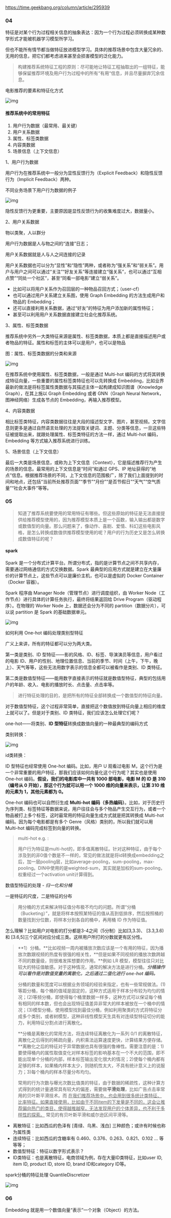 https://time.geekbang.org/column/article/295939

### 04 ###

特征是对某个行为过程相关信息的抽象表达：因为一个行为过程必须转换成某种数学形式才能被机器学习模型所学习。

但也不能所有情节都当做特征放进模型学习。具体的推荐场景中包含大量冗余的、无用的信息，把它们都考虑进来甚至会损害模型的泛化能力。

> 构建推荐系统特征工程的原则：尽可能地让特征工程抽取出的一组特征，能够保留推荐环境及用户行为过程中的所有“有用“信息，并且尽量摒弃冗余信息。



电影推荐的要素和特征化方式

![img](https://static001.geekbang.org/resource/image/af/5d/af921c7e81984281621729f6e75c1b5d.jpeg)



#### 推荐系统中的常用特征 ####

1. 用户行为数据（最常用、最关键）
2. 用户关系数据
3. 属性、标签类数据
4. 内容类数据
5. 场景信息（上下文信息）



1、用户行为数据

用户行为在推荐系统中一般分为显性反馈行为（Explicit Feedback）和隐性反馈行为（Implicit Feedback）两种。

不同业务场景下用户行为数据的例子

![img](https://static001.geekbang.org/resource/image/75/06/7523075958d83e9bd08966b77ea23706.jpeg)

隐性反馈行为更重要，主要原因是显性反馈行为的收集难度过大，数据量小。



2、用户关系数据

物以类聚，人以群分

用户行为数据是人与物之间的“连接”日志；

用户关系数据就是人与人之间连接的记录

用户关系数据也可以分为“显性”和“隐性”两种，或者称为“强关系”和“弱关系”。用户与用户之间可以通过“关注”“好友关系”等连接建立“强关系”，也可以通过“互相点赞”“同处一个社区”，甚至“同看一部电影”建立“弱关系”。

- 比如可以将用户关系作为召回层的一种物品召回方式；（user-cf）
- 也可以通过用户关系建立关系图，使用 Graph Embedding 的方法生成用户和物品的 Embedding；
- 还可以直接利用关系数据，通过“好友”的特征为用户添加新的属性特征；
- 甚至可以利用用户关系数据直接建立社会化推荐系统。



3、属性、标签类数据

推荐系统中另外一大类特征来源是属性、标签类数据，本质上都是直接描述用户或者物品的特征。属性和标签的主体可以是用户，也可以是物品

图：属性、标签类数据的分类和来源

![img](https://static001.geekbang.org/resource/image/ba/69/ba044e0033b513d996633de77e11f969.jpeg)



在推荐系统中使用属性、标签类数据，一般是通过 Multi-hot 编码的方式将其转换成特征向量，一些重要的属性标签类特征也可以先转换成 Embedding，比如业界最新的做法是将标签属性类数据与其描述主体一起构建成知识图谱（Knowledge Graph），在其上施以 Graph Embedding 或者 GNN（Graph Neural Network，图神经网络）生成各节点的 Embedding，再输入推荐模型。



4、内容类数据

相比标签类特征，内容类数据往往是大段的描述型文字、图片，甚至视频。文字信息则更多是通过自然语言处理的方法提取关键词、主题、分类等信息，一旦这些特征被提取出来，就跟处理属性、标签类特征的方法一样，通过 Multi-hot 编码，Embedding 等方式输入推荐系统进行训练。



5、场景信息（上下文信息）

最后一大类是场景信息，或称为上下文信息（Context），它是描述推荐行为产生的场景的信息。最常用的上下文信息是“时间”和通过 GPS、IP 地址获得的“地点”信息。根据推荐场景的不同，上下文信息的范围极广，除了我们上面提到的时间和地点，还包括“当前所处推荐页面”“季节”“月份”“是否节假日”“天气”“空气质量”“社会大事件”等等。





### 05 ###

> 知道了推荐系统要使用的常用特征有哪些。但这些原始的特征是无法直接提供给推荐模型使用的，因为推荐模型本质上是一个函数，输入输出都是数字或数值型的向量。那么问题来了，像动作、喜剧、爱情、科幻这些电影风格，是怎么转换成数值供推荐模型使用的呢？用户的行为历史又是怎么转换成数值特征的呢？



#### spark ####

Spark 是一个分布式计算平台。所谓分布式，指的是计算节点之间不共享内存，需要通过网络通信的方式交换数据。Spark 最典型的应用方式就是建立在大量廉价的计算节点上，这些节点可以是廉价主机，也可以是虚拟的 Docker Container（Docker 容器）。

Spark 程序由 Manager Node（管理节点）进行调度组织，由 Worker Node（工作节点）进行具体的计算任务执行，最终将结果返回给 Drive Program（驱动程序）。在物理的 Worker Node 上，数据还会分为不同的 partition（数据分片），可以说 partition 是 Spark 的基础数据单元。

![img](https://static001.geekbang.org/resource/image/4a/9b/4ae1153e4daee39985c357ed796eca9b.jpeg)





如何利用 One-hot 编码处理类别型特征

广义上来讲，所有的特征都可以分为两大类。

第一类是类别、ID 型特征——影的风格、ID、标签、导演演员等信息，用户看过的电影 ID、用户的性别、地理位置信息、当前的季节、时间（上午，下午，晚上）、天气等等，这些无法用数字表示的信息全都可以被看作是类别、ID 类特征。

第二类是数值型特征——能用数字直接表示的特征就是数值型特征，典型的包括用户的年龄、收入、电影的播放时长、点击量、点击率等。

> 进行特征处理的目的，是把所有的特征全部转换成一个数值型的特征向量。

对于数值型特征，这个过程非常简单，直接把这个数值放到特征向量上相应的维度上就可以了。但是对于类别、ID 类特征，我们应该怎么处理它们呢？



one-hot——将类别、**ID 型特征**转换成数值向量的一种最典型的编码方式

类别转换：

![img](https://static001.geekbang.org/resource/image/94/15/94f78685d98671648638e330a461ab15.jpeg)

id类转换：

ID 型特征也经常使用 One-hot 编码。比如，用户 U 观看过电影 M，这个行为是一个非常重要的用户特征，那我们应该如何向量化这个行为呢？其实也是使用 One-hot 编码。**假设，我们的电影库中一共有 1000 部电影，电影 M 的 ID 是 310（编号从 0 开始），那这个行为就可以用一个 1000 维的向量来表示，让第 310 维的元素为 1，其他元素都为 0。**

One-hot 编码也可以自然衍生成 **Multi-hot 编码（多热编码）**。比如，对于历史行为序列类、标签特征等数据来说，用户往往会与多个物品产生交互行为，或者一个物品被打上多个标签，这时最常用的特征向量生成方式就是把其转换成 Multi-hot 编码。因为每个电影都是有多个 Genre（风格）类别的，所以我们就可以用 Multi-hot 编码完成标签到向量的转换。

> multi-hot e.g. :
>
> 用户行为特征是multi-hot的，即多值离散特征。针对这种特征，由于每个涉及到的非0值个数是不一样的，常见的做法就是将id转换成embedding之后，加一层pooling层，比如average-pooling，sum-pooling，max-pooling。DIN中使用的是weighted-sum，其实就是加权的sum-pooling，权重经过一个activation unit计算得到。



数值型特征的处理 - *归一化和分桶*

一是特征的尺度，二是特征的分布



> 用分桶的方式来解决特征值分布极不均匀的问题。所谓“分桶（Bucketing）”，就是将样本按照某特征的值从高到低排序，然后按照桶的数量找到分位数，将样本分到各自的桶中，再用桶 ID 作为特征值。

怎么理解？比如用户对电影的打分都是3-4之间（5分制）比如[3,3.3)、 [3.3,3.6) 和 [3.6,5]三个区间对应分成三类。这样用户所打的分数就更有区分性。

> **1）分桶。**比如视频一周内被播放次数应该是一个有用的特征，因为播放次数跟视频的热度有很强的相关性，**但是如果不同视频的播放次数跨越不同的数量级，则很难发挥想要的作用。**例如 LR 模型，模型往往只对比较大的特征值敏感。对于这种情况，通常的解决方法是进行分桶。***分桶操作可以看作是对数值变量的离散化，之后通过二值化进行 one-hot 编码。***
>
> 分桶的数量和宽度可以根据业务领域的经验来指定，也有一些常规做法。(1)等距分桶，每个桶的值域是固定的，这种方式适用于样本分布较为均匀的情况；(2)等频分桶，即使得每个桶里数据一样多，这种方式可以保证每个桶有相同的样本数，但也会出现特征值差异非常大的样本被放在一个桶中的情况；(3)模型分桶，使用模型找到最佳分桶，例如利用聚类的方式将特征分成多个类别，或者树模型，这种非线性模型天生具有对连续型特征切分的能力，利用特征分割点进行离散化。
>
> **分桶是离散化的常用方法，将连续特征离散化为一系列 0/1 的离散特征，离散化之后得到的稀疏向量，内积乘法运算速度更快，计算结果方便存储。**离散化之后的特征对于异常数据也具有很强的鲁棒性。需要注意的是：1)要使得桶内的属性取值变化对样本标签的影响基本在一个不大的范围，即不能出现单个分桶的内部，样本标签输出变化很大的情况；2)使每个桶内都有足够的样本，如果桶内样本太少，则随机性太大，不具有统计意义上的说服力；3)每个桶内的样本尽量分布均匀。
>
> ​    常用的行为次数与曝光次数比值类的特征，由于数据的稀疏性，这种计算方式得到的统计量通常具有较大的偏差，需要做**平滑处理**，比如广告点击率常用的贝叶斯平滑技术。而 <u>在我们推荐场景中，也会用到很多统计类特征、比率特征。如果直接使用，比如由于不同item的下发量是不同的，这会让推荐偏向热门的类目，使得越推越窄，无法发现用户的个体差异，也不利于多样性的探索。</u> 常见的有贝叶斯平滑和威尔逊区间平滑等。



- 离散特征：比如西瓜的色泽有 [青绿、乌黑、浅白] 三种颜色；或许有时候也称为属性类
- 连续特征：比如西瓜的含糖率有 0.460、0.376、0.263、0.821、0.102 ... 等等等；
- 数值型特征：特征以数字形式表示？
- ID类特征：也是离散特征，电商领域为例，存在大量ID类特征，比如user ID, item ID, product ID, store ID, brand ID和category ID等。



spark分桶的特征处理 QuantileDiscretizer

![img](https://static001.geekbang.org/resource/image/b3/7b/b3b8c959df72ce676ae04bd8dd987e7b.jpeg)







### 06 ###

Embedding 就是用一个数值向量“表示”一个对象（Object）的方法。
















